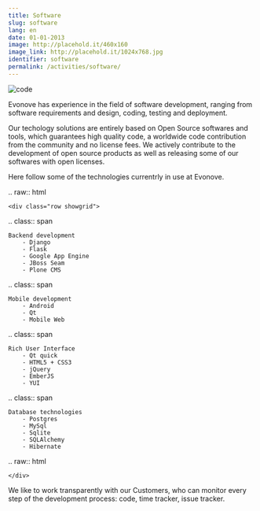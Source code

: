 ```yaml
---
title: Software
slug: software
lang: en
date: 01-01-2013
image: http://placehold.it/460x160
image_link: http://placehold.it/1024x768.jpg
identifier: software
permalink: /activities/software/
---
```

![code](/img/code.jpg)


Evonove has experience in the field of software development, ranging from
software requirements and design, coding, testing and deployment.

Our techology solutions are entirely based on Open Source softwares and tools,
which guarantees high quality code, a worldwide code contribution from the
community and no license fees. We actively contribute to the development of
open source products as well as releasing some of our softwares with open
licenses.

Here follow some of the technologies currentrly in use at Evonove.

.. raw:: html

    <div class="row showgrid">

.. class:: span

    Backend development
        - Django
        - Flask
        - Google App Engine
        - JBoss Seam
        - Plone CMS

.. class:: span

    Mobile development
        - Android
        - Qt
        - Mobile Web

.. class:: span

    Rich User Interface
        - Qt quick
        - HTML5 + CSS3
        - jQuery
        - EmberJS
        - YUI

.. class:: span

    Database technologies
        - Postgres
        - MySql
        - Sqlite
        - SQLAlchemy
        - Hibernate

.. raw:: html

    </div>

We like to work transparently with our Customers, who can monitor every step of
the development process: code, time tracker, issue tracker.
